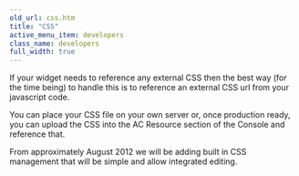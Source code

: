 ```yaml
---
old_url: css.htm
title: "CSS"
active_menu_item: developers
class_name: developers
full_width: true
---
```



If your widget needs to reference any external CSS then the best way (for the time being) to handle this is to reference an external CSS url from your javascript code.

You can place your CSS file on your own server or, once production ready, you can upload the CSS into the AC Resource section of the Console and reference that.

From approximately August 2012 we will be adding built in CSS management that will be simple and allow integrated editing.

